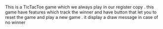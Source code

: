 This is a TicTacToe game which we always play in our register copy . this game have features which track the winner and have button that let you to reset the game and play a new game .
it display a draw message in case of no winner
